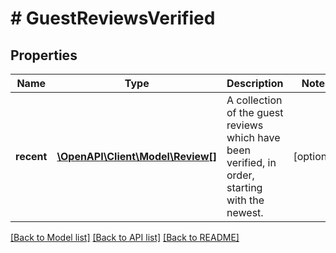# # GuestReviewsVerified

## Properties

Name | Type | Description | Notes
------------ | ------------- | ------------- | -------------
**recent** | [**\OpenAPI\Client\Model\Review[]**](Review.md) | A collection of the guest reviews which have been verified, in order, starting with the newest. | [optional]

[[Back to Model list]](../../README.md#models) [[Back to API list]](../../README.md#endpoints) [[Back to README]](../../README.md)
